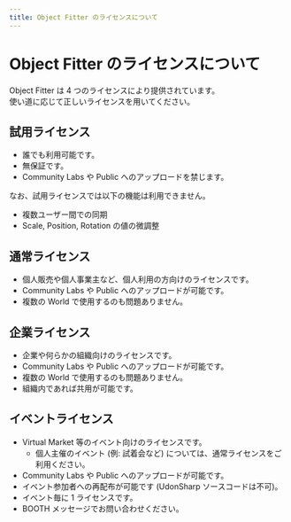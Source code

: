```yaml
---
title: Object Fitter のライセンスについて
---
```


# Object Fitter のライセンスについて

Object Fitter は 4 つのライセンスにより提供されています。  
使い道に応じて正しいライセンスを用いてください。

## 試用ライセンス

-   誰でも利用可能です。
-   無保証です。
-   Community Labs や Public へのアップロードを禁じます。

なお、試用ライセンスでは以下の機能は利用できません。

-   複数ユーザー間での同期
-   Scale, Position, Rotation の値の微調整

## 通常ライセンス

-   個人販売や個人事業主など、個人利用の方向けのライセンスです。
-   Community Labs や Public へのアップロードが可能です。
-   複数の World で使用するのも問題ありません。

## 企業ライセンス

-   企業や何らかの組織向けのライセンスです。
-   Community Labs や Public へのアップロードが可能です。
-   複数の World で使用するのも問題ありません。
-   組織内であれば共用が可能です。

## イベントライセンス

-   Virtual Market 等のイベント向けのライセンスです。
    -   個人主催のイベント (例: 試着会など) については、通常ライセンスをご利用ください。
-   Community Labs や Public へのアップロードが可能です。
-   イベント参加者への再配布が可能です (UdonSharp ソースコードは不可)。
-   イベント毎に 1 ライセンスです。
-   BOOTH メッセージでお問い合わせください。
